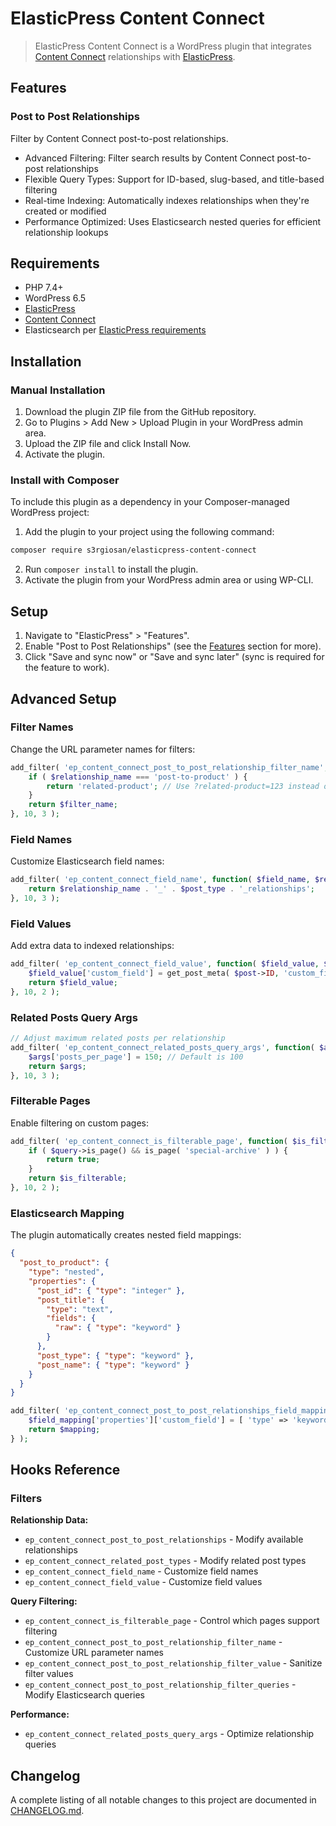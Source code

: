 # ElasticPress Content Connect

> ElasticPress Content Connect is a WordPress plugin that integrates [Content Connect](https://github.com/10up/wp-content-connect/) relationships with [ElasticPress](https://elasticpress.io/).

## Features

### Post to Post Relationships

Filter by Content Connect post-to-post relationships.

* Advanced Filtering: Filter search results by Content Connect post-to-post relationships
* Flexible Query Types: Support for ID-based, slug-based, and title-based filtering
* Real-time Indexing: Automatically indexes relationships when they're created or modified
* Performance Optimized: Uses Elasticsearch nested queries for efficient relationship lookups

## Requirements

* PHP 7.4+
* WordPress 6.5
* [ElasticPress](https://elasticpress.io/)
* [Content Connect](https://github.com/10up/wp-content-connect/)
* Elasticsearch per [ElasticPress requirements](https://github.com/10up/ElasticPress#requirements)

## Installation

### Manual Installation

1. Download the plugin ZIP file from the GitHub repository.
2. Go to Plugins > Add New > Upload Plugin in your WordPress admin area.
3. Upload the ZIP file and click Install Now.
4. Activate the plugin.

### Install with Composer

To include this plugin as a dependency in your Composer-managed WordPress project:

1. Add the plugin to your project using the following command:

```bash
composer require s3rgiosan/elasticpress-content-connect
```

2. Run `composer install` to install the plugin.
3. Activate the plugin from your WordPress admin area or using WP-CLI.

## Setup

1. Navigate to "ElasticPress" > "Features".
2. Enable "Post to Post Relationships" (see the [Features](#features) section for more).
3. Click "Save and sync now" or "Save and sync later" (sync is required for the feature to work).

## Advanced Setup

### Filter Names

Change the URL parameter names for filters:

```php
add_filter( 'ep_content_connect_post_to_post_relationship_filter_name', function( $filter_name, $relationship_name, $post_type ) {
    if ( $relationship_name === 'post-to-product' ) {
        return 'related-product'; // Use ?related-product=123 instead of ?product=123
    }
    return $filter_name;
}, 10, 3 );
```

### Field Names

Customize Elasticsearch field names:

```php
add_filter( 'ep_content_connect_field_name', function( $field_name, $relationship_name, $post_type ) {
    return $relationship_name . '_' . $post_type . '_relationships';
}, 10, 3 );
```

### Field Values

Add extra data to indexed relationships:

```php
add_filter( 'ep_content_connect_field_value', function( $field_value, $post ) {
    $field_value['custom_field'] = get_post_meta( $post->ID, 'custom_field', true );
    return $field_value;
}, 10, 2 );
```

### Related Posts Query Args

```php
// Adjust maximum related posts per relationship
add_filter( 'ep_content_connect_related_posts_query_args', function( $args, $post_id, $relationship_name ) {
    $args['posts_per_page'] = 150; // Default is 100
    return $args;
}, 10, 3 );
```

### Filterable Pages

Enable filtering on custom pages:

```php
add_filter( 'ep_content_connect_is_filterable_page', function( $is_filterable, $query ) {
    if ( $query->is_page() && is_page( 'special-archive' ) ) {
        return true;
    }
    return $is_filterable;
}, 10, 2 );
```

### Elasticsearch Mapping

The plugin automatically creates nested field mappings:

```json
{
  "post_to_product": {
    "type": "nested",
    "properties": {
      "post_id": { "type": "integer" },
      "post_title": {
        "type": "text",
        "fields": {
          "raw": { "type": "keyword" }
        }
      },
      "post_type": { "type": "keyword" },
      "post_name": { "type": "keyword" }
    }
  }
}
```

```php
add_filter( 'ep_content_connect_post_to_post_relationships_field_mapping', function( $mapping ) {
    $field_mapping['properties']['custom_field'] = [ 'type' => 'keyword' ];
    return $mapping;
} );
```

## Hooks Reference

### Filters

**Relationship Data:**

* `ep_content_connect_post_to_post_relationships` - Modify available relationships
* `ep_content_connect_related_post_types` - Modify related post types
* `ep_content_connect_field_name` - Customize field names
* `ep_content_connect_field_value` - Customize field values

**Query Filtering:**

* `ep_content_connect_is_filterable_page` - Control which pages support filtering
* `ep_content_connect_post_to_post_relationship_filter_name` - Customize URL parameter names
* `ep_content_connect_post_to_post_relationship_filter_value` - Sanitize filter values
* `ep_content_connect_post_to_post_relationship_filter_queries` - Modify Elasticsearch queries

**Performance:**

* `ep_content_connect_related_posts_query_args` - Optimize relationship queries

## Changelog

A complete listing of all notable changes to this project are documented in [CHANGELOG.md](https://github.com/s3rgiosan/elasticpress-content-connect/blob/main/CHANGELOG.md).
